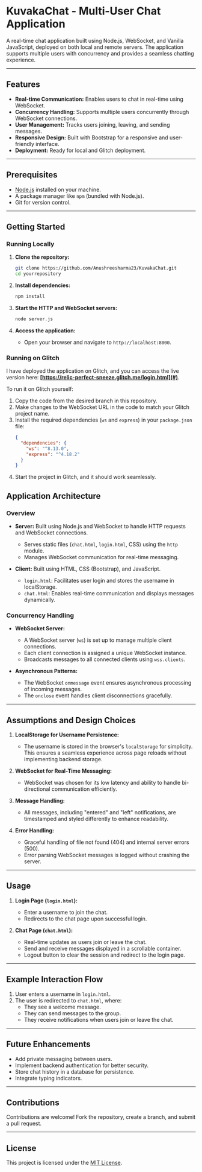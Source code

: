 # KuvakaChat - Multi-User Chat Application

A real-time chat application built using Node.js, WebSocket, and Vanilla JavaScript, deployed on both local and remote servers. The application supports multiple users with concurrency and provides a seamless chatting experience.

---

## Features
- **Real-time Communication:** Enables users to chat in real-time using WebSocket.
- **Concurrency Handling:** Supports multiple users concurrently through WebSocket connections.
- **User Management:** Tracks users joining, leaving, and sending messages.
- **Responsive Design:** Built with Bootstrap for a responsive and user-friendly interface.
- **Deployment:** Ready for local and Glitch deployment.

---

## Prerequisites
- [Node.js](https://nodejs.org/) installed on your machine.
- A package manager like `npm` (bundled with Node.js).
- Git for version control.

---

## Getting Started

### Running Locally
1. **Clone the repository:**
    ```bash
    git clone https://github.com/Anushreesharma23/KuvakaChat.git
    cd yourrepository
    ```

2. **Install dependencies:**
    ```bash
    npm install
    ```

3. **Start the HTTP and WebSocket servers:**
    ```bash
    node server.js
    ```

4. **Access the application:**
   - Open your browser and navigate to `http://localhost:8000`.

### Running on Glitch

I have deployed the application on Glitch, and you can access the live version here: **[https://relic-perfect-sneeze.glitch.me/login.html](#)**.

To run it on Glitch yourself:

1. Copy the code from the desired branch in this repository.
2. Make changes to the WebSocket URL in the code to match your Glitch project name.
3. Install the required dependencies (`ws` and `express`) in your `package.json` file:
    ```json
    {
      "dependencies": {
        "ws": "^8.13.0",
        "express": "^4.18.2"
      }
    }
    ```
4. Start the project in Glitch, and it should work seamlessly.

## Application Architecture

### Overview
- **Server:** Built using Node.js and WebSocket to handle HTTP requests and WebSocket connections.
  - Serves static files (`chat.html`, `login.html`, CSS) using the `http` module.
  - Manages WebSocket communication for real-time messaging.
  
- **Client:** Built using HTML, CSS (Bootstrap), and JavaScript.
  - `login.html`: Facilitates user login and stores the username in localStorage.
  - `chat.html`: Enables real-time communication and displays messages dynamically.

### Concurrency Handling
- **WebSocket Server:**
  - A WebSocket server (`ws`) is set up to manage multiple client connections.
  - Each client connection is assigned a unique WebSocket instance.
  - Broadcasts messages to all connected clients using `wss.clients`.

- **Asynchronous Patterns:**
  - The WebSocket `onmessage` event ensures asynchronous processing of incoming messages.
  - The `onclose` event handles client disconnections gracefully.

---

## Assumptions and Design Choices

1. **LocalStorage for Username Persistence:**
   - The username is stored in the browser's `localStorage` for simplicity. This ensures a seamless experience across page reloads without implementing backend storage.

2. **WebSocket for Real-Time Messaging:**
   - WebSocket was chosen for its low latency and ability to handle bi-directional communication efficiently.

3. **Message Handling:**
   - All messages, including "entered" and "left" notifications, are timestamped and styled differently to enhance readability.

4. **Error Handling:**
   - Graceful handling of file not found (404) and internal server errors (500).
   - Error parsing WebSocket messages is logged without crashing the server.

---

## Usage

1. **Login Page (`login.html`):**
   - Enter a username to join the chat.
   - Redirects to the chat page upon successful login.

2. **Chat Page (`chat.html`):**
   - Real-time updates as users join or leave the chat.
   - Send and receive messages displayed in a scrollable container.
   - Logout button to clear the session and redirect to the login page.

---

## Example Interaction Flow
1. User enters a username in `login.html`.
2. The user is redirected to `chat.html`, where:
   - They see a welcome message.
   - They can send messages to the group.
   - They receive notifications when users join or leave the chat.

---

## Future Enhancements
- Add private messaging between users.
- Implement backend authentication for better security.
- Store chat history in a database for persistence.
- Integrate typing indicators.

---

## Contributions
Contributions are welcome! Fork the repository, create a branch, and submit a pull request.

---

## License
This project is licensed under the [MIT License](LICENSE).
